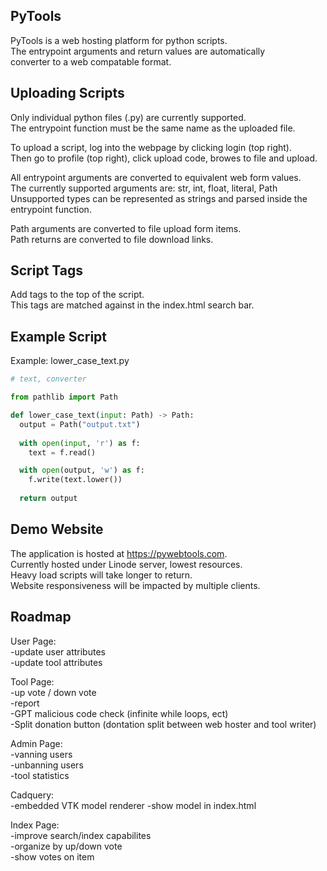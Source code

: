 ## PyTools

PyTools is a web hosting platform for python scripts.  
The entrypoint arguments and return values are automatically  
converter to a web compatable format.   

## Uploading Scripts

Only individual python files (.py) are currently supported.  
The entrypoint function must be the same name as the uploaded file.  

To upload a script, log into the webpage by clicking login (top right).  
Then go to profile (top right), click upload code, browes to file and upload.  

All entrypoint arguments are converted to equivalent web form values.  
The currently supported arguments are: str, int, float, literal, Path   
Unsupported types can be represented as strings and parsed inside the entrypoint function.  

Path arguments are converted to file upload form items.  
Path returns are converted to file download links.  


## Script Tags

Add tags to the top of the script.  
This tags are matched against in the index.html search bar.  

## Example Script
Example: lower_case_text.py
``` python
# text, converter

from pathlib import Path

def lower_case_text(input: Path) -> Path:
  output = Path("output.txt")  
  
  with open(input, 'r') as f:
    text = f.read()

  with open(output, 'w') as f:
    f.write(text.lower())
  
  return output
```


## Demo Website

The application is hosted at https://pywebtools.com.  
Currently hosted under Linode server, lowest resources.  
Heavy load scripts will take longer to return.  
Website responsiveness will be impacted by multiple clients.  

## Roadmap

User Page:  
-update user attributes  
-update tool attributes  

Tool Page:  
-up vote / down vote  
-report  
-GPT malicious code check (infinite while loops, ect)  
-Split donation button (dontation split between web hoster and tool writer)  

Admin Page:  
-vanning users  
-unbanning users  
-tool statistics  

Cadquery:  
-embedded VTK model renderer
-show model in index.html

Index Page:  
-improve search/index capabilites  
-organize by up/down vote  
-show votes on item  
